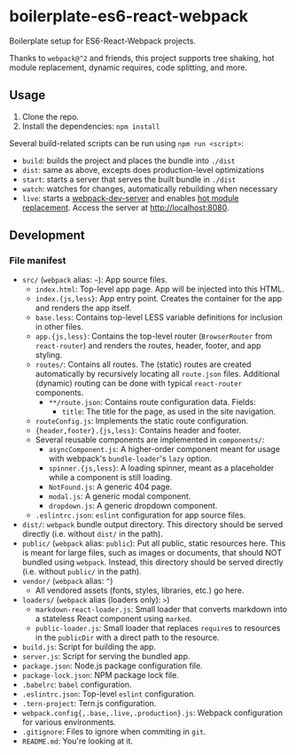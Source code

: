 # boilerplate-es6-react-webpack
Boilerplate setup for ES6-React-Webpack projects.

Thanks to `webpack@^2` and friends, this project supports tree shaking, hot
module replacement, dynamic requires, code splitting, and more.

## Usage
1. Clone the repo.
2. Install the dependencies: `npm install`

Several build-related scripts can be run using `npm run <script>`:
- `build`: builds the project and places the bundle into `./dist`
- `dist`: same as above, excepts does production-level optimizations
- `start`: starts a server that serves the built bundle in `./dist`
- `watch`: watches for changes, automatically rebuilding when necessary
- `live`: starts a [webpack-dev-server](https://github.com/webpack/docs/wiki/webpack-dev-server)
    and enables [hot module replacement](https://github.com/webpack/docs/wiki/hot-module-replacement-with-webpack).
    Access the server at [http://localhost:8080](http://localhost:8080).

## Development

### File manifest

- `src/` (`webpack` alias: `~`): App source files.
    - `index.html`: Top-level app page. App will be injected into this HTML.
    - `index.{js,less}`: App entry point. Creates the container for the app and
      renders the app itself.
    - `base.less`: Contains top-level LESS variable definitions for inclusion
      in other files.
    - `app.{js,less}`: Contains the top-level router (`BrowserRouter` from
      `react-router`) and renders the routes, header, footer, and app styling.
    - `routes/`: Contains all routes. The (static) routes are created
      automatically by recursively locating all `route.json` files. Additional
      (dynamic) routing can be done with typical `react-router` components.
      - `**/route.json`: Contains route configuration data. Fields:
        - `title`: The title for the page, as used in the site navigation.
    - `routeConfig.js`: Implements the static route configuration.
    - `{header,footer}.{js,less}`: Contains header and footer.
    - Several reusable components are implemented in `components/`:
        - `asyncComponent.js`: A higher-order component meant for usage with
          webpack's `bundle-loader`'s `lazy` option.
        - `spinner.{js,less}`: A loading spinner, meant as a placeholder while
          a component is still loading.
        - `NotFound.js`: A generic 404 page.
        - `modal.js`: A generic modal component.
        - `dropdown.js`: A generic dropdown component.
    - `.eslintrc.json`: `eslint` configuration for app source files.
- `dist/`: `webpack` bundle output directory. This directory should be served
  directly (i.e. without `dist/` in the path).
- `public/` (`webpack` alias: `public`): Put all public, static resources here.
  This is meant for large files, such as images or documents, that should NOT
  bundled using `webpack`.  Instead, this directory should be served directly
  (i.e. without `public/` in the path).
- `vendor/` (`webpack` alias: `^`)
    - All vendored assets (fonts, styles, libraries, etc.) go here.
- `loaders/` (`webpack` alias (loaders only): `>`)
    - `markdown-react-loader.js`: Small loader that converts markdown into a
      stateless React component using `marked`.
    - `public-loader.js`: Small loader that replaces `require`s to resources in
      the `publicDir` with a direct path to the resource.
- `build.js`: Script for building the app.
- `server.js`: Script for serving the bundled app.
- `package.json`: Node.js package configuration file.
- `package-lock.json`: NPM package lock file.
- `.babelrc`: `babel` configuration.
- `.eslintrc.json`: Top-level `eslint` configuration.
- `.tern-project`: Tern.js configuration.
- `webpack.config{,.base,.live,.production}.js`: Webpack configuration for
  various environments.
- `.gitignore`: Files to ignore when commiting in `git`.
- `README.md`: You're looking at it.

